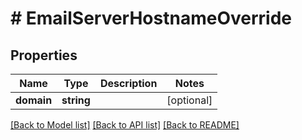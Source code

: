 # # EmailServerHostnameOverride

## Properties

Name | Type | Description | Notes
------------ | ------------- | ------------- | -------------
**domain** | **string** |  | [optional]

[[Back to Model list]](../../README.md#models) [[Back to API list]](../../README.md#endpoints) [[Back to README]](../../README.md)
